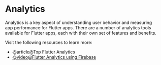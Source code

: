 # Analytics

Analytics is a key aspect of understanding user behavior and measuring app performance for Flutter apps. There are a number of analytics tools available for Flutter apps, each with their own set of features and benefits.

Visit the following resources to learn more:

- [@article@Top Flutter Analytics](https://fluttergems.dev/analytics-consumer-insights/)
- [@video@Flutter Analytics using Firebase](https://www.youtube.com/watch?v=31KpJXqCayo)
